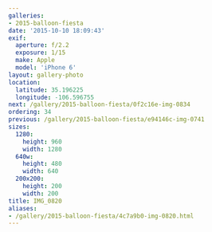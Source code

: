 ```yaml
---
galleries:
- 2015-balloon-fiesta
date: '2015-10-10 18:09:43'
exif:
  aperture: f/2.2
  exposure: 1/15
  make: Apple
  model: 'iPhone 6'
layout: gallery-photo
location:
  latitude: 35.196225
  longitude: -106.596755
next: /gallery/2015-balloon-fiesta/0f2c16e-img-0834
ordering: 34
previous: /gallery/2015-balloon-fiesta/e94146c-img-0741
sizes:
  1280:
    height: 960
    width: 1280
  640w:
    height: 480
    width: 640
  200x200:
    height: 200
    width: 200
title: IMG_0820
aliases:
- /gallery/2015-balloon-fiesta/4c7a9b0-img-0820.html
---
```

